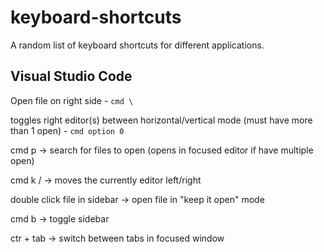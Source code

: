 # keyboard-shortcuts
A random list of keyboard shortcuts for different applications.

## Visual Studio Code

Open file on right side - `cmd \` 

toggles right editor(s) between horizontal/vertical mode (must have more than 1 open) - `cmd option 0` 

cmd p -> search for files to open (opens in focused editor if have multiple open)

cmd k <left arrow>/<right arrow> -> moves the currently editor left/right

double click file in sidebar -> open file in "keep it open" mode



cmd b -> toggle sidebar

ctr + tab -> switch between tabs in focused window
